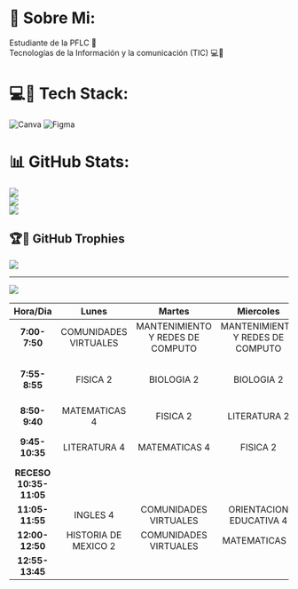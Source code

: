 #  🦤 Sobre Mi:
Estudiante de la PFLC 🐆<br>Tecnologías de la Información y la comunicación (TIC) 💻🦤<br>


# 💻🦤 Tech Stack:
![Canva](https://img.shields.io/badge/Canva-%2300C4CC.svg?style=for-the-badge&logo=Canva&logoColor=white) 	![Figma](https://img.shields.io/badge/figma-%23F24E1E.svg?style=for-the-badge&logo=figma&logoColor=white)
# 📊 GitHub Stats:
![](https://github-readme-stats.vercel.app/api?username=nt-vaykuz&theme=dark&hide_border=false&include_all_commits=false&count_private=false)<br/>
![](https://github-readme-streak-stats.herokuapp.com/?user=nt-vaykuz&theme=dark&hide_border=false)<br/>
![](https://github-readme-stats.vercel.app/api/top-langs/?username=nt-vaykuz&theme=dark&hide_border=false&include_all_commits=false&count_private=false&layout=compact)

## 🏆🦤 GitHub Trophies
![](https://github-profile-trophy.vercel.app/?username=nt-vaykuz&theme=flat&no-frame=false&no-bg=true&margin-w=4)

---
[![](https://visitcount.itsvg.in/api?id=nt-vaykuz&icon=2&color=12)](https://visitcount.itsvg.in)

<!-- Proudly created with GPRM ( https://gprm.itsvg.in ) -->
<!--
**nt-vaykuz/nt-vaykuz** is a ✨ _special_ ✨ repository because its `README.md` (this file) appears on your GitHub profile.

Here are some ideas to get you started:

- 🔭 I’m currently working on ...
- 🌱 I’m currently learning ...
- 👯 I’m looking to collaborate on ...
- 🤔 I’m looking for help with ...
- 💬 Ask me about ...
- 📫 How to reach me: ...
- 😄 Pronouns: ...
- ⚡ Fun fact: ...
-->
|       **Hora/Dia**      |       **Lunes**       |            **Martes**            |           **Miercoles**          |                   **Jueves**                   |            **Viernes**           |
|:-----------------------:|:---------------------:|:--------------------------------:|:--------------------------------:|:----------------------------------------------:|:--------------------------------:|
|      **7:00- 7:50**     | COMUNIDADES VIRTUALES | MANTENIMIENTO Y REDES DE COMPUTO | MANTENIMIENTO Y REDES DE COMPUTO |                    FISICA 2                    | MANTENIMIENTO Y REDES DE COMPUTO |
|      **7:55- 8:55**     |        FISICA 2       |            BIOLOGIA 2            |            BIOLOGIA 2            | ACTIVIDADES FISICAS DEPORTIVAS Y RECREATIVAS 4 |            BIOLOGIA 2            |
|      **8:50- 9:40**     |     MATEMATICAS 4     |             FISICA 2             |           LITERATURA 2           |                  MATEMATICAS 4                 |           MATEMATICAS 4          |
|     **9:45- 10:35**     |      LITERATURA 4     |           MATEMATICAS 4          |             FISICA 2             |        MANTENIMIENTO Y REDES DE COMPUTO        |             FISICA 2             |
| **RECESO 10:35- 11:05** |                       |                                  |                                  |                                                |                                  |
|     **11:05- 11:55**    |        INGLES 4       |       COMUNIDADES VIRTUALES      |      ORIENTACION EDUCATIVA 4     |                    INGLES 4                    |       HISTORIA DE MEXICO 2       |
|     **12:00- 12:50**    |  HISTORIA DE MEXICO 2 |       COMUNIDADES VIRTUALES      |           MATEMATICAS 4          |              HISTORIA DE MEXICO 2              |           LITERATURA 2           |
|     **12:55- 13:45**    |                       |                                  |                                  |                   BIOLOGIA 2                   |             INGLES 4             |
